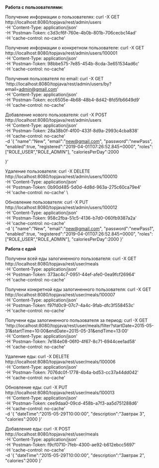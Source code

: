 
**Работа с пользователями:**

Получение информации о пользователях:
curl -X GET \
  http://localhost:8080/topjava/rest/admin/users \
  -H 'Content-Type: application/json' \
  -H 'Postman-Token: c3d3cf6f-760e-4b0b-801b-706cecbc14ad' \
  -H 'cache-control: no-cache'

Получение информации о конкретном пользователе:
curl -X GET \
  http://localhost:8080/topjava/rest/admin/users/100001 \
  -H 'Content-Type: application/json' \
  -H 'Postman-Token: 98bbe575-7e85-454b-8cda-3e651534ad6c' \
  -H 'cache-control: no-cache'

Получения пользователя по email:
curl -X GET \
  'http://localhost:8080/topjava/rest/admin/users/by?email=admin@gmail.com' \
  -H 'Content-Type: application/json' \
  -H 'Postman-Token: ecc6505e-4b68-48b4-8d42-8fd5fb6649d9' \
  -H 'cache-control: no-cache'

Добавление нового пользователя:
curl -X POST \
  http://localhost:8080/topjava/rest/admin/users \
  -H 'Content-Type: application/json' \
  -H 'Postman-Token: 28a38b0f-4f00-433f-8d9a-2993c4cba838' \
  -H 'cache-control: no-cache' \
  -d '{
	"name":"New",
	"email":"new@gmail.com",
	"password":"newPass",
	"enabled":true,
	"registered":"2019-04-01T07:26:52.845+0000",
	"roles":["ROLE_USER","ROLE_ADMIN"],
	"caloriesPerDay":2000
	
}'

Удаление пользователя:
curl -X DELETE \
  http://localhost:8080/topjava/rest/admin/users/100010 \
  -H 'Content-Type: application/json' \
  -H 'Postman-Token: 0b90d485-5d0d-4d8d-963a-275c60ca79e4' \
  -H 'cache-control: no-cache' \

Обновление пользователя:
curl -X PUT \
  http://localhost:8080/topjava/rest/admin/users/100012 \
  -H 'Content-Type: application/json' \
  -H 'Postman-Token: 958c2fba-51c5-4136-b7d0-060fb9387a2a' \
  -H 'cache-control: no-cache' \
  -d '{
	"name":"New",
	"email":"new@gmail.com",
	"password":"newPass1",
	"enabled":true,
	"registered":"2019-04-01T07:26:52.845+0000",
	"roles":["ROLE_USER","ROLE_ADMIN"],
	"caloriesPerDay":2000
}'


**Работа с едой**

Получени всей еды залогиненного пользователя:
curl -X GET \
  http://localhost:8080/topjava/rest/user/meals \
  -H 'Content-Type: application/json' \
  -H 'Postman-Token: 373ac4c7-0951-44ef-afe0-0ea9fcf26964' \
  -H 'cache-control: no-cache'

Получени конкретной еды залогиненного пользователя:
curl -X GET \
  http://localhost:8080/topjava/rest/user/meals/100007 \
  -H 'Content-Type: application/json' \
  -H 'Postman-Token: f97fd0c9-07c7-4a4c-9fab-dfc3f558453c' \
  -H 'cache-control: no-cache'

Получени еды залогиненного пользователя за период:
curl -X GET \
  'http://localhost:8080/topjava/rest/user/meals/filter?startDate=2015-05-31&startTime=10:00&endDate=2015-05-31&endTime=13:00' \
  -H 'Content-Type: application/json' \
  -H 'Postman-Token: 7e184e08-06f0-4f67-8c71-6944cee1ad58' \
  -H 'cache-control: no-cache'

Удаление еды:
curl -X DELETE \
  http://localhost:8080/topjava/rest/user/meals/100006 \
  -H 'Content-Type: application/json' \
  -H 'Postman-Token: 7076dc0f-1778-4b4a-bd53-cc37a44dd042' \
  -H 'cache-control: no-cache'

Обновление еды:
curl -X PUT \
  http://localhost:8080/topjava/rest/user/meals/100013 \
  -H 'Content-Type: application/json' \
  -H 'Postman-Token: cee9daa0-09cd-458b-a7f3-aa5d751288d6' \
  -H 'cache-control: no-cache' \
  -d '{
	"dateTime":"2015-05-29T10:00:00",
	"description":"Завтрак 3",
	"calories":2000
}'

Добавление еды:
curl -X POST \
  http://localhost:8080/topjava/rest/user/meals \
  -H 'Content-Type: application/json' \
  -H 'Postman-Token: f9cf0710-7feb-4300-ae92-b612ebcc5697' \
  -H 'cache-control: no-cache' \
  -d '{
		"dateTime":"2015-05-29T10:00:00",
		"description":"Завтрак 2",
		"calories":2000
	}'